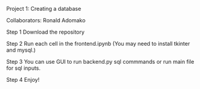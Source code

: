 Project 1: Creating a database

Collaborators: Ronald Adomako


Step 1
Download the repository

Step 2
Run each cell in the frontend.ipynb (You may need to install tkinter and mysql.)

Step 3
You can use GUI to run backend.py sql commmands or run main file for sql inputs.

Step 4
Enjoy!
